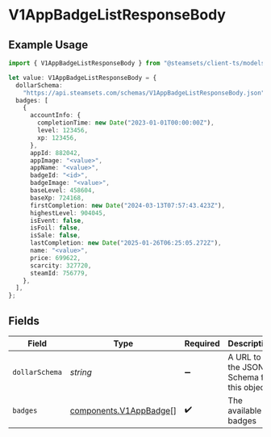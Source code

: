 # V1AppBadgeListResponseBody

## Example Usage

```typescript
import { V1AppBadgeListResponseBody } from "@steamsets/client-ts/models/components";

let value: V1AppBadgeListResponseBody = {
  dollarSchema:
    "https://api.steamsets.com/schemas/V1AppBadgeListResponseBody.json",
  badges: [
    {
      accountInfo: {
        completionTime: new Date("2023-01-01T00:00:00Z"),
        level: 123456,
        xp: 123456,
      },
      appId: 882042,
      appImage: "<value>",
      appName: "<value>",
      badgeId: "<id>",
      badgeImage: "<value>",
      baseLevel: 458604,
      baseXp: 724168,
      firstCompletion: new Date("2024-03-13T07:57:43.423Z"),
      highestLevel: 904045,
      isEvent: false,
      isFoil: false,
      isSale: false,
      lastCompletion: new Date("2025-01-26T06:25:05.272Z"),
      name: "<value>",
      price: 699622,
      scarcity: 327720,
      steamId: 756779,
    },
  ],
};
```

## Fields

| Field                                                             | Type                                                              | Required                                                          | Description                                                       | Example                                                           |
| ----------------------------------------------------------------- | ----------------------------------------------------------------- | ----------------------------------------------------------------- | ----------------------------------------------------------------- | ----------------------------------------------------------------- |
| `dollarSchema`                                                    | *string*                                                          | :heavy_minus_sign:                                                | A URL to the JSON Schema for this object.                         | https://api.steamsets.com/schemas/V1AppBadgeListResponseBody.json |
| `badges`                                                          | [components.V1AppBadge](../../models/components/v1appbadge.md)[]  | :heavy_check_mark:                                                | The available badges                                              |                                                                   |